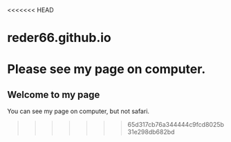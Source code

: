 <<<<<<< HEAD
# reder66.github.io
Please see my page on computer.
=======
## Welcome to my page

You can see my page on computer, but not safari.
>>>>>>> 65d317cb76a344444c9fcd8025b31e298db682bd
